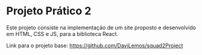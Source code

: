 # Projeto Prático 2

Este projeto consiste na implementação de um site proposto e desenvolvido em HTML, CSS e JS, para a biblioteca React.

Link para o projeto base: https://github.com/DaviLemos/squad2Project


